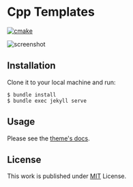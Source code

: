 # Cpp Templates
[![cmake](https://github.com/kybuivan/cpp-templates/actions/workflows/cmake.yml/badge.svg)](https://github.com/kybuivan/cpp-templates/actions/workflows/cmake.yml)

![screenshot](/assets/img/screenshot/screenshot.jpg)

## Installation

Clone it to your local machine and run:

```
$ bundle install
$ bundle exec jekyll serve
```

## Usage

Please see the [theme's docs](https://github.com/cotes2020/jekyll-theme-chirpy#documentation).

## License

This work is published under [MIT]() License.
